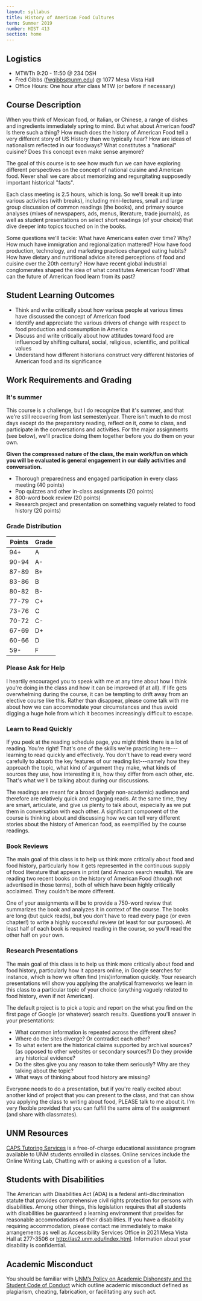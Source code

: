 ```yaml
---
layout: syllabus
title: History of American Food Cultures
term: Summer 2019
number: HIST 413
section: home
---
```


## Logistics
- MTWTh 9:20 - 11:50 @ 234 DSH
- Fred Gibbs \([fwgibbs@unm.edu](mailto:fwgibbs@unm.edu)\) @ 1077 Mesa Vista Hall
- Office Hours: One hour after class MTW (or before if necessary)


## Course Description
When you think of Mexican food, or Italian, or Chinese, a range of dishes and ingredients immediately spring to mind. But what about American food? Is there such a thing? How much does the history of American Food tell a very different story of US History than we typically hear? How are ideas of nationalism reflected in our foodways? What constitutes a "national" cuisine? Does this concept even make sense anymore?

The goal of this course is to see how much fun we can have exploring different perspectives on the concept of national cuisine and American food. Never shall we care about memorizing and regurgitating supposedly important historical "facts".

Each class meeting is 2.5 hours, which is long. So we'll break it up into various activities (with breaks), including mini-lectures, small and large group discussion of common readings (the books), and primary source analyses (mixes of newspapers, ads, menus, literature, trade journals), as well as student presentations on select short readings (of your choice) that dive deeper into topics touched on in the books.

Some questions we'll tackle: What have Americans eaten over time? Why? How much have immigration and regionalization mattered? How have food production, technology, and marketing practices changed eating habits? How have dietary and nutritional advice altered perceptions of food and cuisine over the 20th century? How have recent global industrial conglomerates shaped the idea of what constitutes American food? What can the future of American food learn from its past?


## Student Learning Outcomes
- Think and write critically about how various people at various times have discussed the concept of American food
- Identify and appreciate the various drivers of change with respect to food production and consumption in America
- Discuss and write critically about how attitudes toward food are influenced by shifting cultural, social, religious, scientific, and political values
- Understand how different historians construct very different histories of American food and its significance


## Work Requirements and Grading

### It's summer
This course is a challenge, but I do recognize that it's summer, and that we're still recovering from last semester/year. There isn't much to do most days except do the preparatory reading, reflect on it, come to class, and participate in the conversations and activities. For the major assignments (see below), we'll practice doing them together before you do them on your own.

**Given the compressed nature of the class, the main work/fun on which you will be evaluated is general engagement in our daily activities and conversation.**

- Thorough preparedness and engaged participation in every class meeting (40 points)
- Pop quizzes and other in-class assignments (20 points)
- 800-word book review (20 points)
- Research project and presentation on something vaguely related to food history (20 points)

### Grade Distribution
 Points | Grade
--- | ---
 94+ | A
 90-94 | A-
 87-89 | B+
 83-86 | B
 80-82 | B-
 77-79 | C+
 73-76 | C
 70-72 | C-
 67-69 | D+
 60-66 | D
 59- | F


### Please Ask for Help
I heartily encouraged you to speak with me at any time about how I think you're doing in the class and how it can be improved (if at all). If life gets overwhelming during the course, it can be tempting to drift away from an elective course like this. Rather than disappear, please come talk with me about how we can accommodate your circumstances and thus avoid digging a huge hole from which it becomes increasingly difficult to escape.


### Learn to Read Quickly
If you peek at the reading schedule page, you might think there is a lot of reading. You're right! That's one of the skills we're practicing here---learning to read quickly and effectively. You don't have to read every word carefully to absorb the key features of our reading list---namely how they approach the topic, what kind of argument they make, what kinds of sources they use, how interesting it is, how they differ from each other, etc. That's what we'll be talking about during our discussions.

The readings are meant for a broad (largely non-academic) audience and therefore are relatively quick and engaging reads. At the same time, they are smart, articulate, and give us plenty to talk about, especially as we put them in conversation with each other. A significant component of the course is thinking about and discussing how we can tell very different stories about the history of American food, as exemplified by the course readings.


### Book Reviews
The main goal of this class is to help us think more critically about food and food history, particularly how it gets represented in the continuous supply of food literature that appears in print (and Amazon search results). We are reading two recent books on the history of American Food (though not advertised in those terms), both of which have been highly critically acclaimed. They couldn't be more different.

One of your assignments will be to provide a 750-word review that summarizes the book and analyzes it in context of the course. The books are long (but quick reads), but you don't have to read every page (or even chapter!) to write a highly successful review (at least for our purposes). At least half of each book is required reading in the course, so you'll read the other half on your own.

### Research Presentations
The main goal of this class is to help us think more critically about food and food history, particularly how it appears online, in Google searches for instance, which is how we often find (mis)information quickly. Your research presentations will show you applying the analytical frameworks we learn in this class to a particular topic of your choice (anything vaguely related to food history, even if not American).

The default project is to pick a topic and report on the what you find on the first page of Google (or whatever) search results. Questions you'll answer in your presentations:
- What common information is repeated across the different sites?
- Where do the sites diverge? Or contradict each other?
- To what extent are the historical claims supported by archival sources? (as opposed to other websites or secondary sources?) Do they provide any historical evidence?
- Do the sites give you any reason to take them seriously? Why are they talking about the topic?
- What ways of thinking about food history are missing?

Everyone needs to do a presentation, but if you're really excited about another kind of project that you can present to the class, and that can show you applying the class to writing about food, PLEASE talk to me about it. I'm very flexible provided that you can fulfill the same aims of the assignment (and share with classmates).

## UNM Resources
[CAPS Tutoring Services](http://caps.unm.edu/programs/online-tutoring/) is a free-of-charge educational assistance program available to UNM students
enrolled in classes. Online services include the Online Writing Lab, Chatting with or
asking a question of a Tutor.

## Students with Disabilities
The American with Disabilities Act (ADA) is a federal anti-discrimination statute that provides comprehensive civil rights protection for persons with disabilities. Among other things, this legislation requires that all students with disabilities be guaranteed a learning environment that provides for reasonable accommodations of their disabilities. If you have a disability requiring accommodation, please contact me immediately to make arrangements as well as Accessibility Services Office in 2021 Mesa Vista Hall at 277-3506 or http://as2.unm.edu/index.html. Information about your disability is confidential.

## Academic Misconduct
You should be familiar with [UNM’s Policy on Academic Dishonesty and the Student Code of Conduct](http://pathfinder.unm.edu/policies.htm#studentcode) which outline academic misconduct defined as plagiarism, cheating, fabrication, or facilitating any such act.
